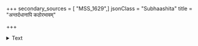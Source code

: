 +++
secondary_sources = [ "MSS_1629",]
jsonClass = "Subhaashita"
title = "अन्तर्दधानापि कठोरभावम्"

+++

<details><summary>Text</summary>

अन्तर्दधानापि कठोरभावं स्वच्छद्युतिः सा निजमाधुरीभिः।  
भुक्ता रसं स्वादुविदां तनोति गुणोपगूढा सितशर्करेव॥
</details>

